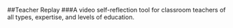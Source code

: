 ##Teacher Replay
###A video self-reflection tool for classroom teachers of all types, expertise, and levels of education. 
